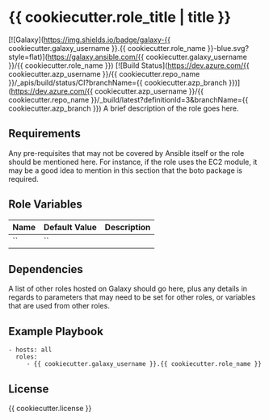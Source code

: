 {{ cookiecutter.role_title | title }}
=========
[![Galaxy](https://img.shields.io/badge/galaxy-{{ cookiecutter.galaxy_username }}.{{ cookiecutter.role_name }}-blue.svg?style=flat)](https://galaxy.ansible.com/{{ cookiecutter.galaxy_username }}/{{ cookiecutter.role_name }})
[![Build Status](https://dev.azure.com/{{ cookiecutter.azp_username }}/{{ cookiecutter.repo_name }}/_apis/build/status/CI?branchName={{ cookiecutter.azp_branch }})](https://dev.azure.com/{{ cookiecutter.azp_username }}/{{ cookiecutter.repo_name }}/_build/latest?definitionId=3&branchName={{ cookiecutter.azp_branch }})
A brief description of the role goes here.

Requirements
------------

Any pre-requisites that may not be covered by Ansible itself or the role should be mentioned here. For instance, if the role uses the EC2 module, it may be a good idea to mention in this section that the boto package is required.

Role Variables
--------------

| Name              | Default Value       | Description          |
|-------------------|---------------------|----------------------|
| `` | `` |  |


Dependencies
------------

A list of other roles hosted on Galaxy should go here, plus any details in regards to parameters that may need to be set for other roles, or variables that are used from other roles.

Example Playbook
----------------

    - hosts: all
      roles:
         - {{ cookiecutter.galaxy_username }}.{{ cookiecutter.role_name }}

License
-------

{{ cookiecutter.license }}
